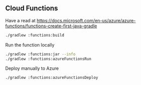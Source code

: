 ## Cloud Functions
Have a read at https://docs.microsoft.com/en-us/azure/azure-functions/functions-create-first-java-gradle

```bash
./gradlew :functions:build
```

Run the function locally
```bash
./gradlew :functions:jar --info
./gradlew :functions:azureFunctionsRun
```

Deploy manually to Azure
```bash
./gradlew :functions:azureFunctionsDeploy
```